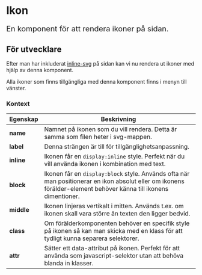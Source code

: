 # Ikon
<p style="font-size: 20px;">En komponent för att rendera ikoner på sidan.</p> 

## För utvecklare

Efter man har inkluderat [inline-svg](components/detail/inline-svg) på sidan kan vi nu rendera ut ikoner med hjälp av denna komponent.

Alla ikoner som finns tillgängliga med denna komponent finns i menyn till vänster.

### Kontext
| Egenskap                | Beskrivning |
|-------------------------|-------------|
| <strong>name</strong>   | Namnet på ikonen som du vill rendera. Detta är samma som filen heter i svg-mappen. |
| <strong>label</strong>  | Denna strängen är till för tillgänglighetsanpassning. |
| <strong>inline</strong> | Ikonen får en `display:inline` style. Perfekt när du vill använda ikonen i kombination med text. |
| <strong>block</strong>  | Ikonen får en `display:block` style. Används ofta när man positionerar en ikon absolut eller om ikonens förälder-element behöver känna till ikonens dimentioner. |
| <strong>middle</strong> | Ikonen linjeras vertikalt i mitten. Används t.ex. om ikonen skall vara större än texten den ligger bedvid. |
| <strong>class</strong>  | Om förälderkomponenten behöver en specifik style på ikonen så kan man skicka med en klass för att tydligt kunna separera selektorer. |
| <strong>attr</strong>   | Sätter ett data-attribut på ikonen. Perfekt för att använda som javascript-selektor utan att behöva blanda in klasser. |
